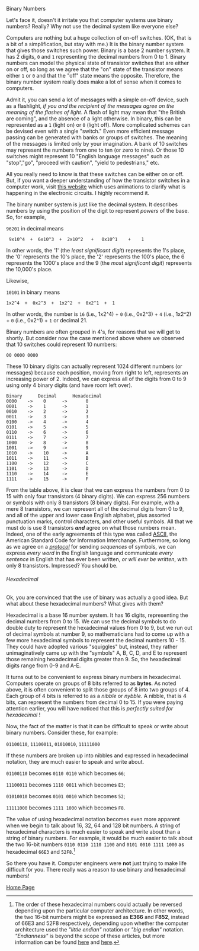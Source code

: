 Binary Numbers

Let's face it, doesn't it irritate you that computer systems use binary numbers?  Really?  Why not use the decimal system like everyone else?

Computers are nothing but a huge collection of on-off switches.  (OK, that is a bit of a simplification, but stay with me.)  It is the binary number system that gives those switches such power.  Binary is a base 2 number system.  It has 2 digits, `0` and `1` representing the decimal numbers from 0 to 1.  Binary numbers can model the physical state of transistor switches that are either on or off, so long as we agree that the "on" state of the transistor means either `1` or `0` and that the "off" state means the opposite.  Therefore, the binary number system really does make a lot of sense when it comes to computers.

Admit it, you can send a lot of messages with a simple on-off device, such as a flashlight, *if you and the recipient of the messages agree on the meaning of the flashes of light*.  A flash of light may mean that "the British are coming", and the absence of a light otherwise.  In binary, this can be represented as a `1` (light on) or `0` (light off).  More complicated schemes can be devised even with a single "switch."  Even more efficient message passing can  be generated with banks or groups of switches.  The meaning of the messages is limited only by your imagination.  A bank of 10 switches may represent the numbers from one to ten (or zero to nine).  Or those 10 switches might represent 10 "English language messages" such as "stop","go", "proceed with caution", "yield to pedestrians," etc.

All you really need to know is that these switches can be either on or off.  But, if you want a deeper understanding of how the transistor switches in a computer work, visit [this website](http://bbrown.kennesaw.edu/web_lectures/transistors/) which uses animations to clarify what is happening in the electronic circuits.  I highly recommend it.

The binary number system is just like the decimal system.  It describes numbers by using the position of the digit to represent *powers* of the base.  So, for example,

`96201` in decimal means

     9x10^4  +  6x10^3  +  2x10^2   +   0x10^1    +    1

In other words, the '1' (the *least significant digit*) represents the 1's place, the '0' represents the 10's place, the '2' represents the 100's place, the 6 represents the 1000's place and the 9 (the *most significant digit*) represents the 10,000's place.

Likewise,

`10101` in binary means

    1x2^4  +  0x2^3  +  1x2^2  +  0x2^1  +  1

In other words, the number is `16` (i.e., 1x2^4) + `0` (i.e., 0x2^3) + `4` (i.e., 1x2^2) + `0` (i.e., 0x2^1) + `1` or decimal 21.

Binary numbers are often grouped in 4's, for reasons that we will get to shortly.  But consider now the case mentioned above where we observed that 10 switches could represent 10 numbers:

`00 0000 0000`  

These 10 binary digits can actually represent 1024 different numbers (or messages) because each position, moving from right to left, represents an increasing power of 2.  Indeed, we can express all of the digits from 0 to 9 using only 4 binary digits (and have room left over).

    Binary      Decimal      Hexadecimal
    0000    ->    0      ->       0
    0001    ->    1      ->       1
    0010    ->    2      ->       2
    0011    ->    3      ->       3
    0100    ->    4      ->       4
    0101    ->    5      ->       5
    0110    ->    6      ->       6
    0111    ->    7      ->       7
    1000    ->    8      ->       8
    1001    ->    9      ->       9
    1010    ->    10     ->       A
    1011    ->    11     ->       B
    1100    ->    12     ->       C
    1101    ->    13     ->       D
    1110    ->    14     ->       E
    1111    ->    15     ->       F

From the table above, it is clear that we can express the numbers from 0 to 15 with only four transistors (4 binary digits).  We can express 256 numbers or symbols with only 8 transistors (8 binary digits).  For example, with a mere 8 transistors, we can represent all of the decimal digits from 0 to 9, and all of the upper and lower case English alphabet, plus assorted punctuation marks, control characters, and other useful symbols.  All that we must do is use 8 transistors ***and*** agree on what those numbers mean.  Indeed, one of the early agreements of this type was called [ASCII](https://en.wikipedia.org/wiki/ASCII), the American Standard Code for Information Interchange.  Furthermore, so long as we agree on a [*protocol*](https://en.wikipedia.org/wiki/Communications_protocol "a set of rules for sending and receiving messages") for sending *sequences* of symbols, we can express *every word* in the English language and communicate *every sentence* in English that has ever been written, *or will ever be written*, with only 8 transistors.  Impressed?  You should be.

###### Hexadecimal
Ok, you are convinced that the use of binary was actually a good idea.  But what about these hexadecimal numbers?  What gives with them?

Hexadecimal is a base 16 number system.  It has 16 digits, representing the decimal numbers from 0 to 15.  We can use the decimal symbols to do double duty to represent the hexadecimal values from 0 to 9, but we run out of decimal symbols at number 9, so mathematicians had to come up with a few more hexadecimal symbols to represent the decimal numbers 10 - 15.  They could have adopted various "squiggles" but, instead, they rather unimaginatively came up with the "symbols" A, B, C, D, and E to represent those remaining hexadecimal digits greater than 9.  So, the hexadecimal digits range from 0-9 and A-E.

It turns out to be convenient to express binary numbers in hexadecimal.  Computers operate on groups of 8 bits referred to as **bytes**.  As noted above, it is often convenient to split those groups of 8 into two groups of 4.  Each group of 4 bits is referred to as a *nibble* or *nybble*.  A nibble, that is 4 bits, can represent the numbers from decimal 0 to 15.  If you were paying attention earlier, you will have noticed that this is *perfectly suited for hexadecimal* !

Now, the fact of the matter is that it can be difficult to speak or write about binary numbers.  Consider these, for example:

`01100110`, `11100011`, `01010010`, `11111000` 

If these numbers are broken up into nibbles and expressed in hexadecimal notation, they are much easier to speak and write about.  

`01100110` becomes `0110 0110` which becomes `66`;

`11100011` becomes `1110 0011` which becomes `E3`;

`01010010` becomes `0101 0010` which becomes `52`;

`11111000` becomes `1111 1000` which becomes `F8`.

The value of using hexadecimal notation becomes even more apparent when we begin to talk about 16, 32, 64 and 128 bit numbers.  A string of hexadecimal characters is much easier to speak and write about than a string of binary numbers.  For example, it would be much easier to talk about the two 16-bit numbers `0110 0110 1110 1100` and `0101 0010 1111 1000` as hexadecimal `66E3` and `52F8`.[^1]

So there you have it.   Computer engineers were **not** just trying to make life difficult for you.  There really was a reason to use binary and hexadecimal numbers!

[Home Page](/home)

[^1]: The order of these hexadecimal numbers could actually be reversed depending upon the particular computer architecture.  In other words, the two 16-bit numbers might be expressed as **E366** and **F852**, instead of 66E3 and 52F8 respectively, depending upon whether the computer architecture used the *"little endian"* notation or *"big endian"* notation.  *"Endianness"* is beyond the scope of these articles, but more information can be found [here](http://www.cs.umd.edu/class/sum2003/cmsc311/Notes/Data/endian.html) and [here](http://betterexplained.com/articles/understanding-big-and-little-endian-byte-order/).